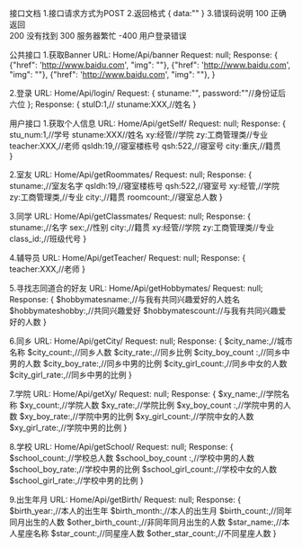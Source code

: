 接口文档
1.接口请求方式为POST
2.返回格式
    {
        data:""
    }
3.错误码说明
	100 正确返回	
	200 没有找到
	300 服务器繁忙
	-400 用户登录错误


公共接口
1.获取Banner
    URL: Home/Api/banner
    Request: null;
    Response: 
    {
        {"href": 'http://www.baidu.com', "img": ""},
        {"href": 'http://www.baidu.com', "img": ""},
        {"href": 'http://www.baidu.com', "img": ""},
    }

2.登录
	URL: Home/Api/login/
    Request: {
                stuname:"",
                password:""//身份证后六位
    };
    Response: 
    {
        stuID:1,//
        stuname:XXX,//姓名
    }

用户接口
1.获取个人信息
	URL: Home/Api/getSelf/
    Request: null;
    Response: 
    {
        stu_num:1,//学号
        stuname:XXX//姓名
        xy:经管//学院
        zy:工商管理类//专业
        teacher:XXX,//老师
        qsldh:19,//寝室楼栋号
        qsh:522,//寝室号
        city:重庆,//籍贯        	
    }

2.室友
	URL: Home/Api/getRoommates/
    Request: null;
    Response: 
    {
        stuname:,//室友名字
        qsldh:19,//寝室楼栋号
        qsh:522,//寝室号
        xy:经管,//学院
        zy:工商管理类,//专业
        city:,//籍贯
        roomcount:,//寝室总人数
    }

3.同学
	URL: Home/Api/getClassmates/
    Request: null;
    Response: 
    {
        stuname:,//名字
        sex:,//性别
        city:,//籍贯
        xy:经管//学院
        zy:工商管理类//专业
        class_id:,//班级代号
    }

4.辅导员
	URL: Home/Api/getTeacher/
    Request: null;
    Response: 
    {
        teacher:XXX,//老师
    }

5.寻找志同道合的好友
	URL: Home/Api/getHobbymates/
    Request: null;
    Response: 
    {
        $hobbymatesname:,//与我有共同兴趣爱好的人姓名
        $hobbymateshobby:,//共同兴趣爱好
        $hobbymatescount://与我有共同兴趣爱好的人数
    }

6.同乡
	URL: Home/Api/getCity/
    Request: null;
    Response: 
    {
        $city_name:,//城市名称
        $city_count:,//同乡人数
        $city_rate:,//同乡比例
        $city_boy_count	:,//同乡中男的人数
		$city_boy_rate:,//同乡中男的比例
		$city_girl_count:,//同乡中女的人数
		$city_girl_rate:,//同乡中男的比例
    }

7.学院
	URL: Home/Api/getXy/
    Request: null;
    Response: 
    {
        $xy_name:,//学院名称
        $xy_count:,//学院人数
        $xy_rate:,//学院比例
        $xy_boy_count	:,//学院中男的人数
		$xy_boy_rate:,//学院中男的比例
		$xy_girl_count:,//学院中女的人数
		$xy_girl_rate:,//学院中男的比例
    }


8.学校
	URL: Home/Api/getSchool/
    Request: null;
    Response: 
    {
        $school_count:,//学校总人数
        $school_boy_count	:,//学校中男的人数
		$school_boy_rate:,//学校中男的比例
		$school_girl_count:,//学校中女的人数
		$school_girl_rate:,//学校中男的比例
    }

9.出生年月
	URL: Home/Api/getBirth/
    Request: null;
    Response: 
    {
        $birth_year:,//本人的出生年
		$birth_month:,//本人的出生月
		$birth_count:,//同年同月出生的人数
		$other_birth_count:,//非同年同月出生的人数
		$star_name:,//本人星座名称
		$star_count:,//同星座人数
		$other_star_count:,//不同星座人数
    }